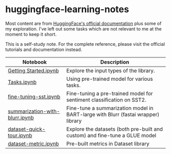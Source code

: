 # huggingface-learning-notes

Most content are from [HuggingFace's official documentation](https://huggingface.co/transformers/) plus some of my exploration. I've left out some tasks which are not relevant to me at the moment to keep it short.

This is a self-study note. For the complete reference, please visit the official tutorials and documentation instead.

| Notebook                       | Description |
|--------------------------------|-------------|
| [Getting Started.ipynb](getting-started.ipynb)          |   Explore the input types of the library.          |
| [Tasks.ipynb](Tasks.ipynb)                      |   Using pre-trained model for various tasks.          |
| [fine-tuning-sst.ipynb](fine-tuning-sst.ipynb) |   Fine-tuning a pre-trained model for sentiment classification on SST2.          |
| [summarization-with-blurr.ipynb](summarization-with-blurr.ipynb) |  Fine-tune a summarization model in BART-large with Blurr (fastai wrapper) library            |
| [dataset-quick-tour.ipynb](dataset-quick-tour.ipynb)       |   Explore the datasets (both pre-built and custom) and fine-tune a GLUE model          |
| [dataset-metric.ipynb](dataset-metric.ipynb)           |   Pre-built metrics in Dataset library          |
